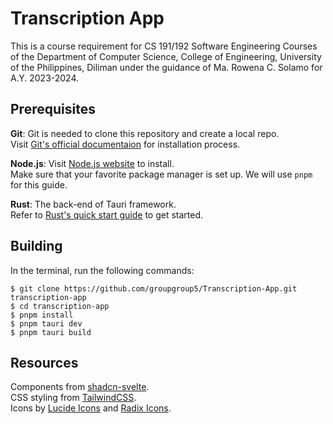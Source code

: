 # Transcription App

This is a course requirement for CS 191/192 Software Engineering Courses of the Department of Computer Science, College of Engineering, University of the Philippines, Diliman under the guidance of Ma. Rowena C. Solamo for A.Y. 2023-2024.

## Prerequisites

**Git**: Git is needed to clone this repository and create a local repo.\
Visit [Git's official documentaion](https://git-scm.com/book/en/v2/Getting-Started-Installing-Git) for installation process.

**Node.js**: Visit [Node.js website](https://nodejs.org/en/download) to install.\
Make sure that your favorite package manager is set up.
We will use `pnpm` for this guide.

**Rust**: The back-end of Tauri framework.\
Refer to [Rust's quick start guide](https://www.rust-lang.org/learn/get-started) to get started.

## Building

In the terminal, run the following commands:

    $ git clone https://github.com/groupgroup5/Transcription-App.git transcription-app
    $ cd transcription-app
    $ pnpm install
    $ pnpm tauri dev
    $ pnpm tauri build
    
## Resources

Components from [shadcn-svelte](https://www.shadcn-svelte.com/).\
CSS styling from [TailwindCSS](https://tailwindcss.com/). \
Icons by [Lucide Icons](https://lucide.dev/) and [Radix Icons](https://lucide.dev/).
